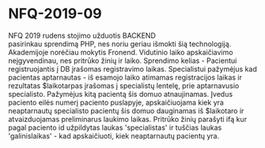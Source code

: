 # NFQ-2019-09
NFQ 2019 rudens stojimo užduotis BACKEND               
pasirinkau sprendimą PHP, nes noriu geriau išmokti šią technologiją. Akademijoje norėčiau mokytis Fronend.
Vidutinio laiko apskaičiavimo neįgyvendinau, nes pritrūko žinių ir laiko. Sprendimo kelias - Pacientui registruojantis į DB įrašomas registravimo laikas. Specialistui pažymėjus kad pacientas aptarnautas - iš esamojo laiko atimamas registracijos laikas ir rezultatas $laikotarpas įrašomas į specialistų lentelę, prie aptarnavusio specialisto. Pažymėjus kitą pacientą šis domuo atnaujinamas. Įvedus paciento eilės numerį paciento puslapyje, apskaičiuojama kiek yra neaptarnautų specialisto pacientų šis domuo dauginamas iš $laikotaro ir atvaizduojamas preliminarus laukimo laikas. Pritrūko žinių parašyti ifą kur pagal paciento id užpildytas laukas 'specialistas' ir tuščias laukas 'galinislaikas' - kad apskaičiuoti, kiek neaptarnautų pacientų yra.
